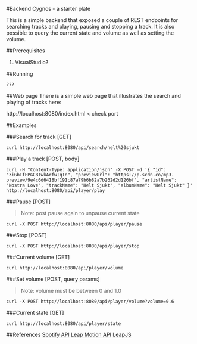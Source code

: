 #Backend Cygnos - a starter plate

This is a simple backend that exposed a couple of REST endpoints for searching tracks and playing, pausing and stopping a track. It is also possible to query the current state and volume as well as setting the volume.

##Prerequisites

1. VisualStudio?

##Running
```
???
```

##Web page
There is a simple web page that illustrates the search and playing of tracks here:

http://localhost:8080/index.html < check port

##Examples

###Search for track [GET]
```
curl http://localhost:8080/api/search/helt%20sjukt
```

###Play a track [POST, body]
```
curl -H "Content-Type: application/json" -X POST -d '{ "id": "3iGbTfFPGC81wkArfwIqIn", "previewUrl": "https://p.scdn.co/mp3-preview/9e4c6d6418bf191c87a79b6b82a7b262d2d126bf", "artistName": "Nostra Love", "trackName": "Helt Sjukt", "albumName": "Helt Sjukt" }' http://localhost:8080/api/player/play
```

###Pause [POST] 
> Note: post pause again to unpause current state

```
curl -X POST http://localhost:8080/api/player/pause
```

###Stop [POST]
```
curl -X POST http://localhost:8080/api/player/stop
```

###Current volume [GET]
```
curl http://localhost:8080/api/player/volume
```

###Set volume [POST, query params] 
> Note: volume must be between 0 and 1.0

```
curl -X POST http://localhost:8080/api/player/volume?volume=0.6
```

###Current state [GET]
```
curl http://localhost:8080/api/player/state
```

##References
[Spotify API](https://developer.spotify.com/web-api/)
[Leap Motion API](https://developer.leapmotion.com/documentation/javascript/devguide/Leap_Overview.html)
[LeapJS](https://github.com/leapmotion/leapjs)
